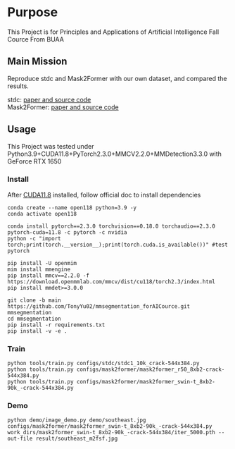 # Purpose
This Project is for Principles and Applications of Artificial Intelligence Fall Cource From BUAA

## Main Mission
Reproduce stdc and Mask2Former with our own dataset, and compared the results.

stdc: [paper and source code](https://github.com/MichaelFan01/STDC-Seg)  
Mask2Former: [paper and source code](https://github.com/facebookresearch/Mask2Former)

## Usage
This Project was tested under Python3.9+CUDA11.8+PyTorch2.3.0+MMCV2.2.0+MMDetection3.3.0 with GeForce RTX 1650

### Install
After [CUDA11.8](https://developer.nvidia.com/cuda-11-8-0-download-archive) installed, follow official doc to install dependencies
   ```CMD
   conda create --name open118 python=3.9 -y
   conda activate open118

   conda install pytorch==2.3.0 torchvision==0.18.0 torchaudio==2.3.0 pytorch-cuda=11.8 -c pytorch -c nvidia
   python -c "import torch;print(torch.__version__);print(torch.cuda.is_available())" #test pytorch

   pip install -U openmim
   mim install mmengine
   pip install mmcv==2.2.0 -f https://download.openmmlab.com/mmcv/dist/cu118/torch2.3/index.html
   pip install mmdet>=3.0.0

   git clone -b main https://github.com/TonyYu02/mmsegmentation_forAICource.git mmsegmentation
   cd mmsegmentation
   pip install -r requirements.txt
   pip install -v -e .
   ```
### Train
```
python tools/train.py configs/stdc/stdc1_10k_crack-544x384.py
python tools/train.py configs/mask2former/mask2former_r50_8xb2-crack-544x384.py
python tools/train.py configs/mask2former/mask2former_swin-t_8xb2-90k_-crack-544x384.py
```
### Demo
```
python demo/image_demo.py demo/southeast.jpg configs/mask2former/mask2former_swin-t_8xb2-90k_-crack-544x384.py work_dirs/mask2former_swin-t_8xb2-90k_-crack-544x384/iter_5000.pth --out-file result/southeast_m2fsf.jpg
```
